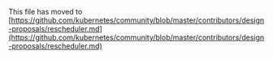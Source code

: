 This file has moved to [https://github.com/kubernetes/community/blob/master/contributors/design-proposals/rescheduler.md](https://github.com/kubernetes/community/blob/master/contributors/design-proposals/rescheduler.md)
